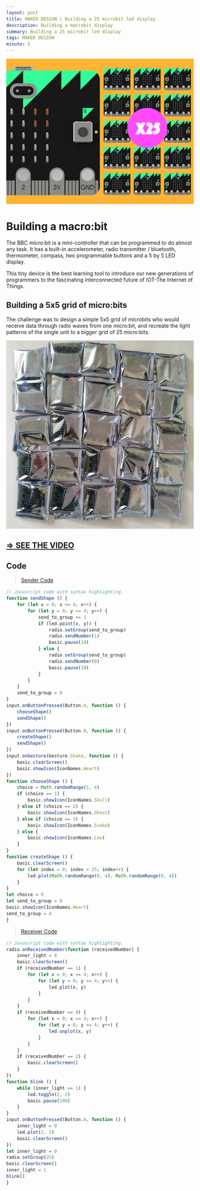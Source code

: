 ```yaml
---
layout: post
title: MAKER DESIGN | Building a 25 microbit led display
description: Building a macrobit display
summary: Building a 25 microbit led display
tags: MAKER DESIGN
minute: 5
---
```


![x25 microbit display](/assets/images/code/MB/mbx25.png)

# Building a macro:bit

The BBC micro:bit is a mini-controller that can be programmed to do almost any task. It has a built-in accelerometer, radio transmitter / bluetooth, thermometer, compass, two programmable buttons and a 5 by 5 LED display.

This tiny device is the best learning tool to introduce our new generations of programmers to the fascinating interconnected future of IOT-The Internet of Things.

## Building a 5x5 grid of micro:bits

The challenge was to design a simple 5x5 grid of microbits who would receive data through radio waves from one micro:bit, and recreate the light patterns of the single unit to a bigger grid of 25 micro:bits.

![x25 microbit display](/assets/images/code/MB/silver.jpg)

## [=> SEE THE VIDEO](https://www.youtube.com/watch?v=Qwjg-GyTLRw&feature=youtu.be)

## Code

> [Sender Code](https://makecode.microbit.org/44062-46375-02900-64749)

```js
// Javascript code with syntax highlighting.
function sendShape () {
    for (let x = 0; x <= 4; x++) {
        for (let y = 0; y <= 4; y++) {
            send_to_group += 1
            if (led.point(x, y)) {
                radio.setGroup(send_to_group)
                radio.sendNumber(1)
                basic.pause(10)
            } else {
                radio.setGroup(send_to_group)
                radio.sendNumber(0)
                basic.pause(10)
            }
        }
    }
    send_to_group = 0
}
input.onButtonPressed(Button.A, function () {
    chooseShape()
    sendShape()
})
input.onButtonPressed(Button.B, function () {
    createShape()
    sendShape()
})
input.onGesture(Gesture.Shake, function () {
    basic.clearScreen()
    basic.showIcon(IconNames.Heart)
})
function chooseShape () {
    choice = Math.randomRange(1, 4)
    if (choice == 1) {
        basic.showIcon(IconNames.Skull)
    } else if (choice == 2) {
        basic.showIcon(IconNames.Ghost)
    } else if (choice == 3) {
        basic.showIcon(IconNames.Snake)
    } else {
        basic.showIcon(IconNames.Cow)
    }
}
function createShape () {
    basic.clearScreen()
    for (let index = 0; index < 25; index++) {
        led.plot(Math.randomRange(0, 4), Math.randomRange(0, 4))
    }
}
let choice = 0
let send_to_group = 0
basic.showIcon(IconNames.Heart)
send_to_group = 0
}
```

> [Receiver Code](https://makecode.microbit.org/48079-81697-88730-98123)

```js
// Javascript code with syntax highlighting.
radio.onReceivedNumber(function (receivedNumber) {
    inner_light = 0
    basic.clearScreen()
    if (receivedNumber == 1) {
        for (let x = 0; x <= 4; x++) {
            for (let y = 0; y <= 4; y++) {
                led.plot(x, y)
            }
        }
    }
    if (receivedNumber == 0) {
        for (let x = 0; x <= 4; x++) {
            for (let y = 0; y <= 4; y++) {
                led.unplot(x, y)
            }
        }
    }
    if (receivedNumber == 2) {
        basic.clearScreen()
    }
})
function blink () {
    while (inner_light == 1) {
        led.toggle(2, 2)
        basic.pause(100)
    }
}
input.onButtonPressed(Button.A, function () {
    inner_light = 0
    led.plot(2, 2)
    basic.clearScreen()
})
let inner_light = 0
radio.setGroup(25)
basic.clearScreen()
inner_light = 1
blink()
}
```

